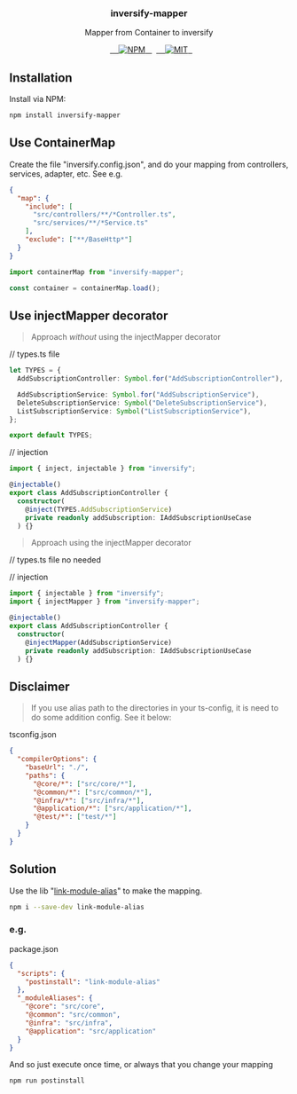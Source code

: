 <h3 align="center">inversify-mapper</h3>
<p align="center">Mapper from Container to inversify</p>

<p align="center">
  <a href="https://www.npmjs.com/package/inversify-mapper">
    <img src="https://img.shields.io/npm/v/inversify-mapper.svg" alt="NPM">
  </a>
  <a href="LICENSE">
    <img src="https://img.shields.io/badge/license-MIT-blue.svg?style=flat-square" alt="MIT">
  </a>
</p>

## Installation

Install via NPM:

```bash
npm install inversify-mapper

```

## Use ContainerMap

Create the file "inversify.config.json", and do your mapping from controllers, services, adapter, etc. See e.g.

```json
{
  "map": {
    "include": [
      "src/controllers/**/*Controller.ts",
      "src/services/**/*Service.ts"
    ],
    "exclude": ["**/BaseHttp*"]
  }
}
```

```typescript
import containerMap from "inversify-mapper";

const container = containerMap.load();
```

## Use injectMapper decorator

> Approach _without_ using the injectMapper decorator

// types.ts file

```typescript
let TYPES = {
  AddSubscriptionController: Symbol.for("AddSubscriptionController"),

  AddSubscriptionService: Symbol.for("AddSubscriptionService"),
  DeleteSubscriptionService: Symbol("DeleteSubscriptionService"),
  ListSubscriptionService: Symbol("ListSubscriptionService"),
};

export default TYPES;
```

// injection

```typescript
import { inject, injectable } from "inversify";

@injectable()
export class AddSubscriptionController {
  constructor(
	@inject(TYPES.AddSubscriptionService)
	private readonly addSubscription: IAddSubscriptionUseCase
  ) {}
```

> Approach using the injectMapper decorator

// types.ts file no needed

// injection

```typescript
import { injectable } from "inversify";
import { injectMapper } from "inversify-mapper";

@injectable()
export class AddSubscriptionController {
  constructor(
	@injectMapper(AddSubscriptionService)
	private readonly addSubscription: IAddSubscriptionUseCase
  ) {}
```

## Disclaimer

> If you use alias path to the directories in your ts-config, it is need to do some addition config. See it below:

tsconfig.json

```json
{
  "compilerOptions": {
    "baseUrl": "./",
    "paths": {
      "@core/*": ["src/core/*"],
      "@common/*": ["src/common/*"],
      "@infra/*": ["src/infra/*"],
      "@application/*": ["src/application/*"],
      "@test/*": ["test/*"]
    }
  }
}
```

## Solution

Use the lib "[link-module-alias](https://www.npmjs.com/package/link-module-alias)" to make the mapping.

```bash
npm i --save-dev link-module-alias
```

### e.g.

package.json

```json
{
  "scripts": {
    "postinstall": "link-module-alias"
  },
  "_moduleAliases": {
    "@core": "src/core",
    "@common": "src/common",
    "@infra": "src/infra",
    "@application": "src/application"
  }
}
```

And so just execute once time, or always that you change your mapping

```bash
npm run postinstall
```
